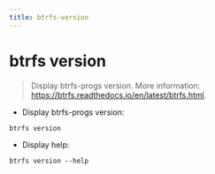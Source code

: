 ```yaml
---
title: btrfs-version
---
```

# btrfs version

> Display btrfs-progs version.
> More information: <https://btrfs.readthedocs.io/en/latest/btrfs.html>.

- Display btrfs-progs version:

`btrfs version`

- Display help:

`btrfs version --help`
